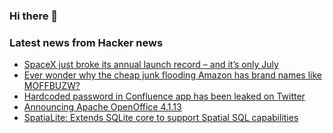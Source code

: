 ### Hi there 👋

<!--
**arashid-sh/arashid-sh** is a ✨ _special_ ✨ repository because its `README.md` (this file) appears on your GitHub profile.

Here are some ideas to get you started:

- 🔭 I’m currently working on ...
- 🌱 I’m currently learning ...
- 👯 I’m looking to collaborate on ...
- 🤔 I’m looking for help with ...
- 💬 Ask me about ...
- 📫 How to reach me: ...
- 😄 Pronouns: ...
- ⚡ Fun fact: ...
-->

### Latest news from Hacker news
<!-- BLOG-POST-LIST:START -->
- [SpaceX just broke its annual launch record – and it’s only July](https://www.theverge.com/2022/7/22/23273077/spacex-falcon-9-launch-record-2022-32-high-cadence)
- [Ever wonder why the cheap junk flooding Amazon has brand names like MOFFBUZW?](https://twitter.com/ColeSouth/status/1550230795230781440)
- [Hardcoded password in Confluence app has been leaked on Twitter](https://arstechnica.com/information-technology/2022/07/atlassian-warns-hardcoded-password-flaw-is-likely-to-be-exploited-in-the-wild/)
- [Announcing Apache OpenOffice 4.1.13](https://blogs.apache.org/OOo/entry/announcing-apache-openoffice-4-19)
- [SpatiaLite: Extends SQLite core to support Spatial SQL capabilities](https://www.gaia-gis.it/fossil/libspatialite/index)
<!-- BLOG-POST-LIST:END -->
